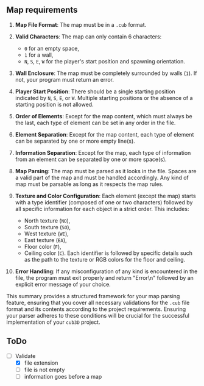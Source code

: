 

## Map requirements
1. **Map File Format**: The map must be in a `.cub` format.

2. **Valid Characters**: The map can only contain 6 characters:
   - `0` for an empty space,
   - `1` for a wall,
   - `N`, `S`, `E`, `W` for the player's start position and spawning orientation.

3. **Wall Enclosure**: The map must be completely surrounded by walls (`1`). If not, your program must return an error.

4. **Player Start Position**: There should be a single starting position indicated by `N`, `S`, `E`, or `W`. Multiple starting positions or the absence of a starting position is not allowed.

5. **Order of Elements**: Except for the map content, which must always be the last, each type of element can be set in any order in the file.

6. **Element Separation**: Except for the map content, each type of element can be separated by one or more empty line(s).

7. **Information Separation**: Except for the map, each type of information from an element can be separated by one or more space(s).

8. **Map Parsing**: The map must be parsed as it looks in the file. Spaces are a valid part of the map and must be handled accordingly. Any kind of map must be parsable as long as it respects the map rules.

9. **Texture and Color Configuration**: Each element (except the map) starts with a type identifier (composed of one or two characters) followed by all specific information for each object in a strict order. This includes:
   - North texture (`NO`),
   - South texture (`SO`),
   - West texture (`WE`),
   - East texture (`EA`),
   - Floor color (`F`),
   - Ceiling color (`C`).
   Each identifier is followed by specific details such as the path to the texture or RGB colors for the floor and ceiling.

10. **Error Handling**: If any misconfiguration of any kind is encountered in the file, the program must exit properly and return "Error\n" followed by an explicit error message of your choice.

This summary provides a structured framework for your map parsing feature, ensuring that you cover all necessary validations for the `.cub` file format and its contents according to the project requirements. Ensuring your parser adheres to these conditions will be crucial for the successful implementation of your `cub3D` project.



## ToDo
- [ ] Validate
  - [X] file extension
  - [ ] file is not empty
  - [ ] information goes before a map
